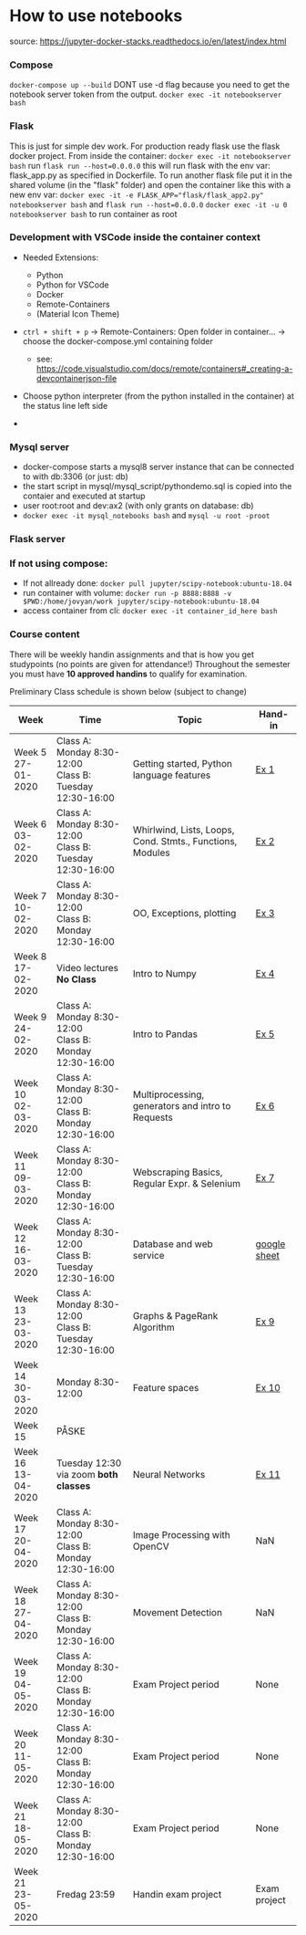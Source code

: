# How to use notebooks
source: https://jupyter-docker-stacks.readthedocs.io/en/latest/index.html

### Compose
`docker-compose up --build` DONT use -d flag because you need to get the notebook server token from the output.
`docker exec -it notebookserver bash`

### Flask
This is just for simple dev work. For production ready flask use the flask docker project.
From inside the container: `docker exec -it notebookserver bash` run
`flask run --host=0.0.0.0` this will run flask with the env var: flask_app.py as specified in Dockerfile.
To run another flask file put it in the shared volume (in the "flask" folder) and open the container like this with a new env var:
`docker exec -it -e FLASK_APP="flask/flask_app2.py" notebookserver bash` and
`flask run --host=0.0.0.0`
`docker exec -it -u 0 notebookserver bash` to run container as root

### Development with VSCode inside the container context
- Needed Extensions:
  - Python
  - Python for VSCode
  - Docker
  - Remote-Containers
  - (Material Icon Theme)

- `ctrl + shift + p` -> Remote-Containers: Open folder in container... -> choose the docker-compose.yml containing folder
  - see: https://code.visualstudio.com/docs/remote/containers#_creating-a-devcontainerjson-file
- Choose python interpreter (from the python installed in the container) at the status line left side
-
### Mysql server
- docker-compose starts a mysql8 server instance that can be connected to with db:3306 (or just: db) 
- the start script in mysql/mysql_script/pythondemo.sql is copied into the contaier and executed at startup
- user root:root and dev:ax2 (with only grants on database: db)
- `docker exec -it mysql_notebooks bash` and `mysql -u root -proot`
### Flask server


### If not using compose:
- If not allready done: `docker pull jupyter/scipy-notebook:ubuntu-18.04`  
- run container with volume: `docker run -p 8888:8888 -v $PWD:/home/jovyan/work jupyter/scipy-notebook:ubuntu-18.04`  
- access container from cli: `docker exec -it container_id_here bash`  

### Course content

There will be weekly handin assignments and that is how you get studypoints (no points are given for attendance!)
Throughout the semester you must have **10 approved handins** to qualify for examination.

Preliminary Class schedule is shown below (subject to change)

|Week|Time|Topic|Hand-in|
|--|--|--|--|
|Week 5<br/>27-01-2020|Class A: Monday 8:30-12:00<br/>Class B: Tuesday 12:30-16:00|Getting started, Python language features|[Ex 1](notebooks/01-Exercise.ipynb)|
|Week 6<br/>03-02-2020|Class A: Monday 8:30-12:00<br/>Class B: Tuesday 12:30-16:00|Whirlwind, Lists, Loops, Cond. Stmts., Functions, Modules|[Ex 2](notebooks/02-Exercise.ipynb)|
|Week 7<br/>10-02-2020|Class A: Monday 8:30-12:00<br/>Class B: Monday 12:30-16:00|OO, Exceptions, plotting|[Ex 3](notebooks/03-Exercise.ipynb)|
|Week 8<br/>17-02-2020|Video lectures **No Class**|Intro to Numpy|[Ex 4](notebooks/04-Exercise.ipynb)|
|Week 9<br/>24-02-2020|Class A: Monday 8:30-12:00<br/>Class B: Monday 12:30-16:00|Intro to Pandas|[Ex 5](notebooks/05-Exercise.ipynb)|
|Week 10<br/>02-03-2020|Class A: Monday 8:30-12:00<br/>Class B: Monday 12:30-16:00|Multiprocessing, generators and intro to Requests|[Ex 6](notebooks/06-Exercise.ipynb)|
|Week 11<br/>09-03-2020|Class A: Monday 8:30-12:00<br/>Class B: Monday 12:30-16:00|Webscraping Basics, Regular Expr. & Selenium|[Ex 7](https://docs.google.com/document/d/1ojSiBWwLo4-Rc7763vx6aVEYdNluATOMja9qqk4dodU/edit?usp=sharing)|
|Week 12<br/>16-03-2020|Class A: Monday 8:30-12:00<br/>Class B: Tuesday 12:30-16:00|Database and web service|[google sheet](https://docs.google.com/spreadsheets/d/10HYM2KRqslBTQjkcz8B0ooz4TnnXd4n5xxFsSl9saZQ/edit#gid=0)|
|Week 13<br/>23-03-2020|Class A: Monday 8:30-12:00<br/>Class B: Tuesday 12:30-16:00|Graphs & PageRank Algorithm|[Ex 9](notebooks/Facebook_exercise.ipynb)|
|Week 14<br/>30-03-2020|Monday 8:30-12:00|Feature spaces|[Ex 10](notebooks/Ugeopgave-10.ipynb)|
|Week 15<br/>|PÅSKE|
|Week 16<br/>13-04-2020|Tuesday 12:30 via zoom **both classes**|Neural Networks|[Ex 11](notebooks/11-1-Exercise-Perceptrons.ipynb)|
|Week 17<br/>20-04-2020|Class A: Monday 8:30-12:00<br/>Class B: Monday 12:30-16:00|Image Processing with OpenCV|NaN|
|Week 18<br/>27-04-2020|Class A: Monday 8:30-12:00<br/>Class B: Monday 12:30-16:00|Movement Detection|NaN|
|Week 19<br/>04-05-2020|Class A: Monday 8:30-12:00<br/>Class B: Monday 12:30-16:00|Exam Project period|None|
|Week 20<br/>11-05-2020|Class A: Monday 8:30-12:00<br/>Class B: Monday 12:30-16:00|Exam Project period|None|
|Week 21<br/>18-05-2020|Class A: Monday 8:30-12:00<br/>Class B: Monday 12:30-16:00|Exam Project period|None|
|Week 21<br/>23-05-2020|Fredag 23:59|Handin exam project|Exam project|  


